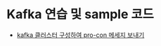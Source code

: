 # Kafka 연습 및 sample 코드
- [kafka 클러스터 구성하여 pro-con 메세지 보내기](https://github.com/hyunseokjoo/prac_kafka/tree/main/kafka-basic)
